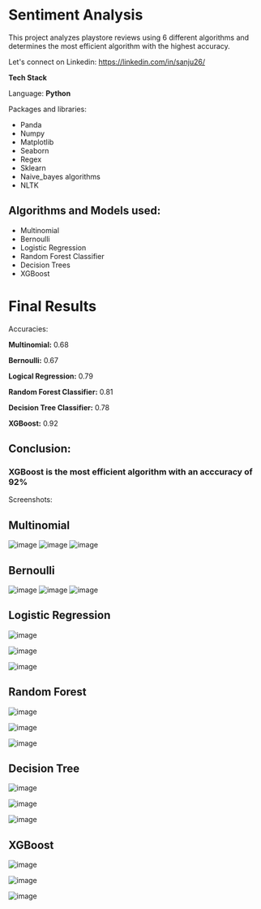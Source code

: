 # Sentiment Analysis
This project analyzes playstore reviews using 6 different algorithms and determines the most efficient algorithm with the highest accuracy.

Let's connect on Linkedin: https://linkedin.com/in/sanju26/


**Tech Stack**

Language: **Python**

Packages and libraries:
* Panda
* Numpy
* Matplotlib
* Seaborn
* Regex
* Sklearn
* Naive_bayes algorithms
* NLTK

## Algorithms and Models used:
* Multinomial
* Bernoulli
* Logistic Regression
* Random Forest Classifier
* Decision Trees
* XGBoost

# Final Results

Accuracies: 

**Multinomial:** 0.68

**Bernoulli:** 0.67

**Logical Regression:** 0.79

**Random Forest Classifier:** 0.81

**Decision Tree Classifier:** 0.78

**XGBoost:** 0.92



## Conclusion: 
### XGBoost is the most efficient algorithm with an acccuracy of 92%

Screenshots:
## Multinomial
![image](https://github.com/user-attachments/assets/a128fea7-6be3-473b-8e6e-29626d660c15)
![image](https://github.com/user-attachments/assets/3f50e3b7-48aa-4ca3-84ec-4f45389c8b03)
![image](https://github.com/user-attachments/assets/8b6d7986-50f6-4d10-a485-f9d1e4307898)


## Bernoulli
![image](https://github.com/user-attachments/assets/267a921c-2329-4b97-b876-1a351902da85)
![image](https://github.com/user-attachments/assets/b0e6dc4d-3a4a-461b-a81f-a97e131d83e5)
![image](https://github.com/user-attachments/assets/5a2513d0-dd56-4a7a-8398-3e9a3b84dc25)

## Logistic Regression
![image](https://github.com/user-attachments/assets/df60085d-cbda-4fd2-a770-aac2a9cd131e)

![image](https://github.com/user-attachments/assets/d6ec373f-6bd5-4ffd-99b7-bc4796e4ca4b)

![image](https://github.com/user-attachments/assets/3ed74130-2b93-4c71-9531-cf8fe4bb8390)

## Random Forest
![image](https://github.com/user-attachments/assets/6cee6953-b02f-4482-8f4c-358a569c5e32)

![image](https://github.com/user-attachments/assets/6ea52868-afb0-4424-a9ba-a299de9a7aa0)

![image](https://github.com/user-attachments/assets/c25ece62-c9c8-4137-aa88-8d478f68f18a)

## Decision Tree
![image](https://github.com/user-attachments/assets/160d9b30-ec84-4a1e-accb-53dc4558a09f)

![image](https://github.com/user-attachments/assets/f98be47b-61cf-44ab-b6f0-0ce98e3f0131)

![image](https://github.com/user-attachments/assets/0b9b4685-1468-4493-b3a7-0fc27413b990)

## XGBoost
![image](https://github.com/user-attachments/assets/eda3ae9b-e44b-414a-ad28-cef0b43faaaa)

![image](https://github.com/user-attachments/assets/b0ff7389-4643-4948-b456-0d0ec4787d7c)

![image](https://github.com/user-attachments/assets/90765841-b639-42da-bf2c-869bb71b7749)
